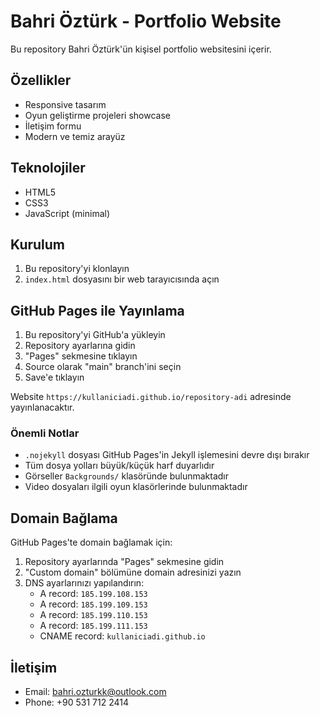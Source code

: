 # Bahri Öztürk - Portfolio Website

Bu repository Bahri Öztürk'ün kişisel portfolio websitesini içerir.

## Özellikler

- Responsive tasarım
- Oyun geliştirme projeleri showcase
- İletişim formu
- Modern ve temiz arayüz

## Teknolojiler

- HTML5
- CSS3
- JavaScript (minimal)

## Kurulum

1. Bu repository'yi klonlayın
2. `index.html` dosyasını bir web tarayıcısında açın

## GitHub Pages ile Yayınlama

1. Bu repository'yi GitHub'a yükleyin
2. Repository ayarlarına gidin
3. "Pages" sekmesine tıklayın
4. Source olarak "main" branch'ini seçin
5. Save'e tıklayın

Website `https://kullaniciadi.github.io/repository-adi` adresinde yayınlanacaktır.

### Önemli Notlar

- `.nojekyll` dosyası GitHub Pages'in Jekyll işlemesini devre dışı bırakır
- Tüm dosya yolları büyük/küçük harf duyarlıdır
- Görseller `Backgrounds/` klasöründe bulunmaktadır
- Video dosyaları ilgili oyun klasörlerinde bulunmaktadır

## Domain Bağlama

GitHub Pages'te domain bağlamak için:

1. Repository ayarlarında "Pages" sekmesine gidin
2. "Custom domain" bölümüne domain adresinizi yazın
3. DNS ayarlarınızı yapılandırın:
   - A record: `185.199.108.153`
   - A record: `185.199.109.153`
   - A record: `185.199.110.153`
   - A record: `185.199.111.153`
   - CNAME record: `kullaniciadi.github.io`

## İletişim

- Email: bahri.ozturkk@outlook.com
- Phone: +90 531 712 2414 